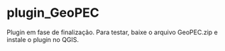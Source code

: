 # plugin_GeoPEC

Plugin em fase de finalização.
Para testar, baixe o arquivo GeoPEC.zip e instale o plugin no QGIS.
